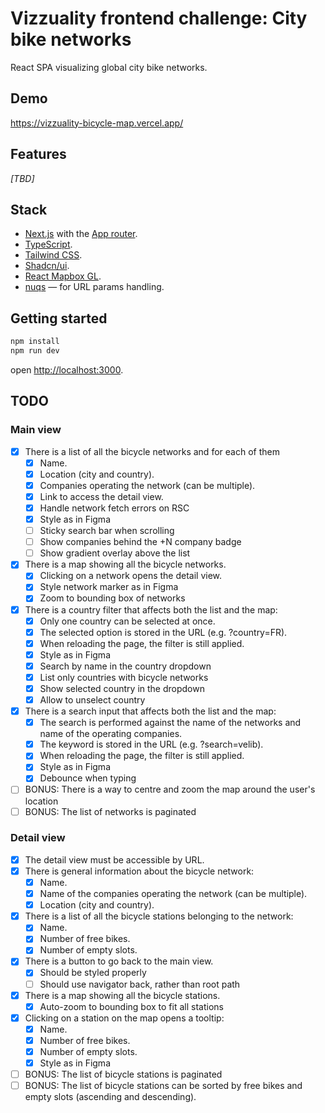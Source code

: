 # Vizzuality frontend challenge: City bike networks

React SPA visualizing global city bike networks.

## Demo

https://vizzuality-bicycle-map.vercel.app/

## Features

_[TBD]_

## Stack

- [Next.js](https://nextjs.org/) with the [App router](https://nextjs.org/docs/app).
- [TypeScript](https://www.typescriptlang.org/).
- [Tailwind CSS](https://tailwindcss.com/).
- [Shadcn/ui](https://ui.shadcn.com/).
- [React Mapbox GL](https://visgl.github.io/react-map-gl).
- [nuqs](https://nuqs.47ng.com/) — for URL params handling.

## Getting started

```bash
npm install
npm run dev
```

open [http://localhost:3000](http://localhost:3000).

## TODO

### Main view

- [x] There is a list of all the bicycle networks and for each of them
  - [x] Name.
  - [x] Location (city and country).
  - [x] Companies operating the network (can be multiple).
  - [x] Link to access the detail view.
  - [x] Handle network fetch errors on RSC
  - [x] Style as in Figma
  - [ ] Sticky search bar when scrolling
  - [ ] Show companies behind the +N company badge
  - [ ] Show gradient overlay above the list
- [x] There is a map showing all the bicycle networks.
  - [x] Clicking on a network opens the detail view.
  - [x] Style network marker as in Figma
  - [x] Zoom to bounding box of networks
- [x] There is a country filter that affects both the list and the map:
  - [x] Only one country can be selected at once.
  - [x] The selected option is stored in the URL (e.g. ?country=FR).
  - [x] When reloading the page, the filter is still applied.
  - [x] Style as in Figma
  - [x] Search by name in the country dropdown
  - [x] List only countries with bicycle networks
  - [x] Show selected country in the dropdown
  - [x] Allow to unselect country
- [x] There is a search input that affects both the list and the map:
  - [x] The search is performed against the name of the networks and name of the operating companies.
  - [x] The keyword is stored in the URL (e.g. ?search=velib).
  - [x] When reloading the page, the filter is still applied.
  - [x] Style as in Figma
  - [x] Debounce when typing
- [ ] BONUS: There is a way to centre and zoom the map around the user's location
- [ ] BONUS: The list of networks is paginated

### Detail view

- [x] The detail view must be accessible by URL.
- [x] There is general information about the bicycle network:
  - [x] Name.
  - [x] Name of the companies operating the network (can be multiple).
  - [x] Location (city and country).
- [x] There is a list of all the bicycle stations belonging to the network:
  - [x] Name.
  - [x] Number of free bikes.
  - [x] Number of empty slots.
- [x] There is a button to go back to the main view.
  - [x] Should be styled properly
  - [ ] Should use navigator back, rather than root path
- [x] There is a map showing all the bicycle stations.
  - [x] Auto-zoom to bounding box to fit all stations
- [x] Clicking on a station on the map opens a tooltip:
  - [x] Name.
  - [x] Number of free bikes.
  - [x] Number of empty slots.
  - [x] Style as in Figma
- [ ] BONUS: The list of bicycle stations is paginated
- [ ] BONUS: The list of bicycle stations can be sorted by free bikes and empty slots (ascending and descending).
